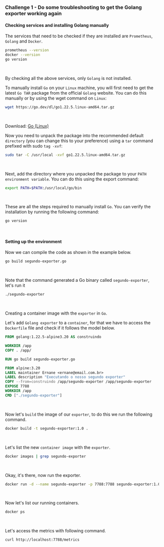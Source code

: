### Challenge 1 - Do some troubleshooting to get the Golang exporter working again

#### Checking services and installing Golang manually

The services that need to be checked if they are installed are `Prometheus`, `Golang` and `Docker`.

```BASH
prometheus --version
docker --version
go version
```

&nbsp;

By checking all the above services, only `Golang` is not installed.

To manually install `Go` on your `Linux` machine, you will first need to get the latest `Go TAR` package from the official `Golang` website. You can do this manually or by using the wget command on `Linux`:

```BASH
wget https://go.dev/dl/go1.22.5.linux-amd64.tar.gz
```

&nbsp;

Download: [Go (Linux)](https://go.dev/dl/)

Now you need to unpack the package into the recommended default `directory` (you can change this to your preference) using a `tar` command prefixed with sudo `tag -xvf`:

```BASH
sudo tar -C /usr/local -xvf go1.22.5.linux-amd64.tar.gz
```

&nbsp;

Next, add the directory where you unpacked the package to your `PATH environment variable`. You can do this using the export command:

```BASH
export PATH=$PATH:/usr/local/go/bin
```

&nbsp;

These are all the steps required to manually install `Go`. You can verify the installation by running the following command:

```BASH
go version
```

&nbsp;
&nbsp;

#### Setting up the environment

Now we can compile the code as shown in the example below.

```BASH
go build segundo-exporter.go
```

&nbsp;

Note that the command generated a Go binary called `segundo-exporter`, let's run it

```BASH
./segundo-exporter
```

&nbsp;
&nbsp;

Creating a container image with the `exporter` in `Go`.

Let's add `Golang exporter` to a `container`, for that we have to access the `Dockerfile` file and check if it follows the model below.

```DOCKERFILE
FROM golang:1.22.5-alpine3.20 AS construindo

WORKDIR /app
COPY . /app/

RUN go build segundo-exporter.go

FROM alpine:3.20
LABEL maintainer Ernane <ernane@email.com.br>
LABEL description "Executando o nosso segundo exporter"
COPY --from=construindo /app/segundo-exporter /app/segundo-exporter
EXPOSE 7788
WORKDIR /app
CMD ["./segundo-exporter"]
```

&nbsp;

Now let's `build` the image of our `exporter`, to do this we run the following command.

```BASH
docker build -t segundo-exporter:1.0 .
```

&nbsp;

Let's list the new `container image` with the `exporter`.

```BASH
docker images | grep segundo-exporter
```

&nbsp;

Okay, it's there, now run the exporter.

```BASH
docker run -d --name segundo-exporter -p 7788:7788 segundo-exporter:1.0
```

&nbsp;

Now let's list our running containers.

```BASH
docker ps
```

&nbsp;

Let's access the metrics with following command.

```BASH
curl http://localhost:7788/metrics
```